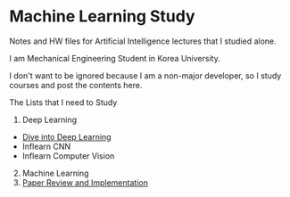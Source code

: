 # Machine Learning Study

Notes and HW files for Artificial Intelligence lectures that I studied alone.

I am Mechanical Engineering Student in Korea University.

I don't want to be ignored because I am a non-major developer, so I study courses and post the contents here.

The Lists that I need to Study

1. Deep Learning
  - [Dive into Deep Learning](https://github.com/engineerJPark/Dive-into-DeepLearning)
  - Inflearn CNN
  - Inflearn Computer Vision
2. Machine Learning
3. [Paper Review and Implementation](https://github.com/engineerJPark/Paper-Implementation-Review)
